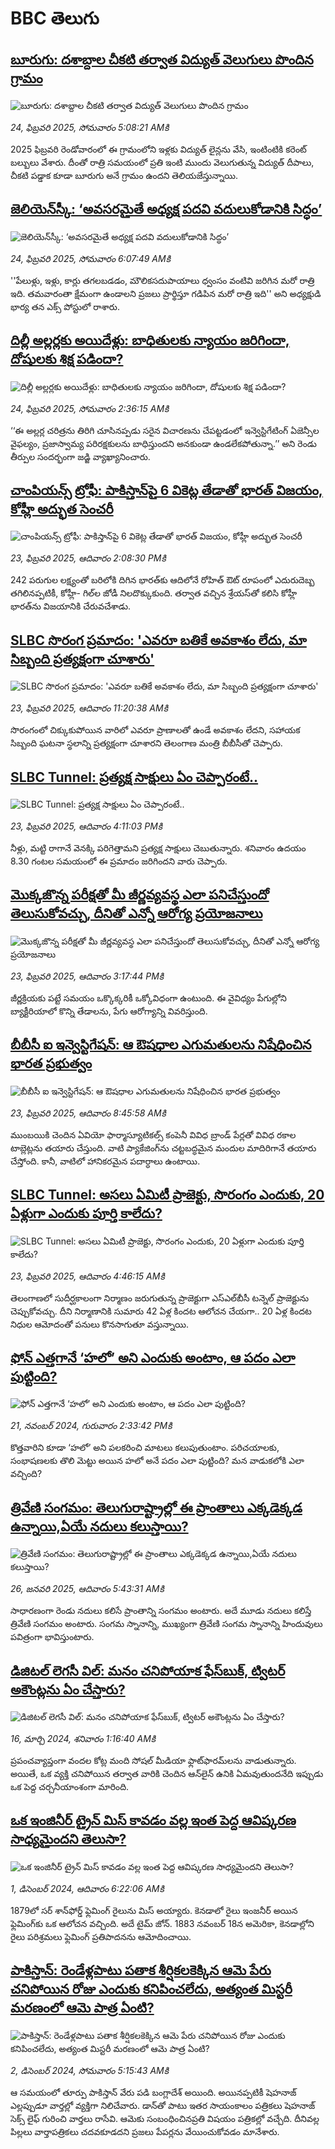 # BBC తెలుగు## [బూరుగు: దశాబ్దాల చీకటి తర్వాత విద్యుత్ వెలుగులు పొందిన గ్రామం](https://www.bbc.com/telugu/articles/c337de0kkkjo?at_campaign=githubrss)![బూరుగు: దశాబ్దాల చీకటి తర్వాత విద్యుత్ వెలుగులు పొందిన గ్రామం](https://ichef.bbci.co.uk/ace/standard/240/cpsprodpb/2b82/live/3cff8330-f26d-11ef-896e-d7e7fb1719a4.png)_24, ఫిబ్రవరి 2025, సోమవారం 5:08:21 AMకి_2025 ఫిబ్రవరి రెండోవారంలో ఈ గ్రామంలోని ఇళ్లకు విద్యుత్ లైన్లను వేసి, ఇంటింటికి కరెంట్ బల్బులు వేశారు. దీంతో రాత్రి సమయంలో ప్రతి ఇంటి ముందు వెలుగుతున్న విద్యుత్ దీపాలు, చీకటి పడ్డాక కూడా బూరుగు అనే గ్రామం ఉందని తెలియజేస్తున్నాయి.## [జెలియెన్‌స్కీ: ‘అవసరమైతే అధ్యక్ష పదవి వదులుకోడానికి సిద్ధం’](https://www.bbc.com/telugu/articles/ckgn137nwv7o?at_campaign=githubrss)![జెలియెన్‌స్కీ: ‘అవసరమైతే అధ్యక్ష పదవి వదులుకోడానికి సిద్ధం’](https://ichef.bbci.co.uk/ace/standard/240/cpsprodpb/622a/live/95f91a40-f25f-11ef-8c03-7dfdbeeb2526.jpg)_24, ఫిబ్రవరి 2025, సోమవారం 6:07:49 AMకి_''పేలుళ్లు, ఇళ్లు, కార్లు తగలబడడం, మౌలికసదుపాయాలు ధ్వంసం వంటివి జరిగిన మరో రాత్రి ఇది. తమవారంతా క్షేమంగా ఉండాలని ప్రజలు ప్రార్థిస్తూ గడిపిన మరో రాత్రి ఇది'' అని అధ్యక్షుడి భార్య తన ఎక్స్ పోస్టులో రాశారు.## [దిల్లీ అల్లర్లకు అయిదేళ్లు: బాధితులకు న్యాయం జరిగిందా, దోషులకు శిక్ష పడిందా?](https://www.bbc.com/telugu/articles/clyjv2dvl0go?at_campaign=githubrss)![దిల్లీ అల్లర్లకు అయిదేళ్లు: బాధితులకు న్యాయం జరిగిందా, దోషులకు శిక్ష పడిందా?](https://ichef.bbci.co.uk/ace/standard/240/cpsprodpb/021e/live/38349a30-f258-11ef-8c03-7dfdbeeb2526.jpg)_24, ఫిబ్రవరి 2025, సోమవారం 2:36:15 AMకి_‘‘ఈ అల్లర్ల చరిత్రను తిరిగి చూసినప్పడు సరైన విచారణను చేపట్టడంలో ఇన్వెస్టిగేటింగ్ ఏజెన్సీల వైఫల్యం, ప్రజాస్వామ్య పరిరక్షకులను బాధిస్తుందని అనకుండా ఉండలేకపోతున్నా.’’ అని రెండు తీర్పుల సందర్భంగా జడ్జి వ్యాఖ్యానించారు.## [చాంపియన్స్ ట్రోఫీ: పాకిస్తాన్‌పై 6 వికెట్ల తేడాతో భారత్ విజయం, కోహ్లీ అద్భుత సెంచరీ](https://www.bbc.com/telugu/articles/c3w1epxn939o?at_campaign=githubrss)![చాంపియన్స్ ట్రోఫీ: పాకిస్తాన్‌పై 6 వికెట్ల తేడాతో భారత్ విజయం, కోహ్లీ అద్భుత సెంచరీ](https://ichef.bbci.co.uk/ace/standard/240/cpsprodpb/04d0/live/97c967b0-f202-11ef-9ca4-2169134088d8.jpg)_23, ఫిబ్రవరి 2025, ఆదివారం 2:08:30 PMకి_242 పరుగుల లక్ష్యంతో బరిలోకి దిగిన భారత్‌కు ఆదిలోనే రోహిత్ ఔట్ రూపంలో ఎదురుదెబ్బ తగిలినప్పటికీ, కోహ్లీ- గిల్‌ల జోడీ నిలదొక్కుకుంది. తర్వాత వచ్చిన శ్రేయస్‌తో కలిసి కోహ్లీ భారత్‌‌ను విజయానికి చేరువచేశాడు.## [SLBC సొరంగ ప్రమాదం: 'ఎవరూ బతికే అవకాశం లేదు, మా సిబ్బంది ప్రత్యక్షంగా చూశారు'](https://www.bbc.com/telugu/articles/cvgp7xlxzpko?at_campaign=githubrss)![SLBC సొరంగ ప్రమాదం: 'ఎవరూ బతికే అవకాశం లేదు, మా సిబ్బంది ప్రత్యక్షంగా చూశారు'](https://ichef.bbci.co.uk/ace/standard/240/cpsprodpb/6232/live/e02d0450-f1a1-11ef-896e-d7e7fb1719a4.jpg)_23, ఫిబ్రవరి 2025, ఆదివారం 11:20:38 AMకి_సొరంగంలో చిక్కుకుపోయిన వారిలో ఎవరూ ప్రాణాలతో ఉండే అవకాశం లేదని, సహాయక సిబ్బంది ఘటనా స్థలాన్ని ప్రత్యక్షంగా చూశారని తెలంగాణ మంత్రి బీబీసీతో చెప్పారు.## [SLBC Tunnel: ప్రత్యక్ష సాక్షులు ఏం చెప్పారంటే..](https://www.bbc.com/telugu/articles/czjed70vwn2o?at_campaign=githubrss)![SLBC Tunnel: ప్రత్యక్ష సాక్షులు ఏం చెప్పారంటే..](https://ichef.bbci.co.uk/ace/standard/240/cpsprodpb/4a81/live/95236a70-f201-11ef-8c03-7dfdbeeb2526.jpg)_23, ఫిబ్రవరి 2025, ఆదివారం 4:11:03 PMకి_నీళ్లు, మట్టి రాగానే వెనక్కి పరిగెత్తామని ప్రత్యక్ష సాక్షులు చెబుతున్నారు. శనివారం ఉదయం 8.30 గంటల సమయంలో ఈ ప్రమాదం జరిగిందని వారు చెప్పారు.## [మొక్కజొన్న పరీక్షతో మీ జీర్ణవ్యవస్థ ఎలా పనిచేస్తుందో తెలుసుకోవచ్చు, దీనితో ఎన్నో ఆరోగ్య ప్రయోజనాలు](https://www.bbc.com/telugu/articles/ckgxvqdvwzdo?at_campaign=githubrss)![మొక్కజొన్న పరీక్షతో మీ జీర్ణవ్యవస్థ ఎలా పనిచేస్తుందో తెలుసుకోవచ్చు, దీనితో ఎన్నో ఆరోగ్య ప్రయోజనాలు](https://ichef.bbci.co.uk/ace/standard/240/cpsprodpb/0f49/live/0e28cfd0-eb88-11ef-ab83-ab75d1194c2c.jpg)_23, ఫిబ్రవరి 2025, ఆదివారం 3:17:44 PMకి_జీర్ణక్రియకు పట్టే సమయం ఒక్కొక్కరికీ ఒక్కోవిధంగా ఉంటుంది. ఈ వైవిధ్యం పేగుల్లోని బ్యాక్టీరియాలో కొన్ని తేడాలను, పేగు ఆరోగ్యాన్ని వివరిస్తుంది.## [బీబీసీ ఐ ఇన్వెస్టిగేషన్‌: ఆ ఔషధాల ఎగుమతులను నిషేధించిన భారత ప్రభుత్వం ](https://www.bbc.com/telugu/articles/cwyng7l0066o?at_campaign=githubrss)![బీబీసీ ఐ ఇన్వెస్టిగేషన్‌: ఆ ఔషధాల ఎగుమతులను నిషేధించిన భారత ప్రభుత్వం ](https://ichef.bbci.co.uk/ace/standard/240/cpsprodpb/cb5a/live/92a2a3e0-f1bd-11ef-9e61-71ee71f26eb1.jpg)_23, ఫిబ్రవరి 2025, ఆదివారం 8:45:58 AMకి_ముంబయికి చెందిన ఏవియో ఫార్మాస్యూటికల్స్ కంపెనీ వివిధ బ్రాండ్ పేర్లతో వివిధ రకాల టాబ్లెట్లను తయారు చేస్తుంది. వాటి ప్యాకేజింగ్‌ను చట్టబద్ధమైన మందుల మాదిరిగానే తయారు చేస్తోంది. కానీ, వాటిలో హానికరమైన పదార్ధాలు ఉంటాయి.## [SLBC Tunnel: అసలు ఏమిటీ ప్రాజెక్టు,  సొరంగం ఎందుకు, 20 ఏళ్లుగా ఎందుకు పూర్తి కాలేదు?](https://www.bbc.com/telugu/articles/czx7vp9y2pyo?at_campaign=githubrss)![SLBC Tunnel: అసలు ఏమిటీ ప్రాజెక్టు,  సొరంగం ఎందుకు, 20 ఏళ్లుగా ఎందుకు పూర్తి కాలేదు?](https://ichef.bbci.co.uk/ace/standard/240/cpsprodpb/7007/live/25b39a40-f1a5-11ef-896e-d7e7fb1719a4.jpg)_23, ఫిబ్రవరి 2025, ఆదివారం 4:46:15 AMకి_తెలంగాణలో సుదీర్ఘకాలంగా నిర్మాణం జరుగుతున్న ప్రాజెక్టుగా ఎస్‌ఎల్‌బీసీ టన్నెల్ ప్రాజెక్టును చెప్పుకోవచ్చు. దీని నిర్మాణానికి సుమారు 42 ఏళ్ల కిందట ఆలోచన చేయగా..  20 ఏళ్ల కిందట నిధుల ఆమోదంతో పనులు కొనసాగుతూ వస్తున్నాయి.## [ఫోన్ ఎత్తగానే ‘హలో’ అని ఎందుకు అంటాం, ఆ పదం ఎలా పుట్టింది?](https://www.bbc.com/telugu/articles/cgj7x7gdjq4o?at_campaign=githubrss)![ఫోన్ ఎత్తగానే ‘హలో’ అని ఎందుకు అంటాం, ఆ పదం ఎలా పుట్టింది?](https://ichef.bbci.co.uk/ace/standard/240/cpsprodpb/0618/live/7a20ebb0-a807-11ef-b21e-5359bd56d02f.jpg)_21, నవంబర్ 2024, గురువారం 2:33:42 PMకి_కొత్తవారిని కూడా ‘హలో’ అని పలకరించి మాటలు కలుపుతుంటాం.  పరిచయాలకు, సంభాషణలకు తొలి మెట్టు అయిన హలో అనే పదం ఎలా పుట్టింది? మన వాడుకలోకి ఎలా వచ్చింది?## [త్రివేణి సంగమం: తెలుగురాష్ట్రాల్లో ఈ ప్రాంతాలు ఎక్కడెక్కడ ఉన్నాయి,ఏయే నదులు కలుస్తాయి? ](https://www.bbc.com/telugu/articles/cz7elrr17jeo?at_campaign=githubrss)![త్రివేణి సంగమం: తెలుగురాష్ట్రాల్లో ఈ ప్రాంతాలు ఎక్కడెక్కడ ఉన్నాయి,ఏయే నదులు కలుస్తాయి? ](https://ichef.bbci.co.uk/ace/standard/240/cpsprodpb/9dad/live/7f50e780-da42-11ef-a37f-eba91255dc3d.jpg)_26, జనవరి 2025, ఆదివారం 5:43:31 AMకి_సాధారణంగా రెండు నదులు కలిసే ప్రాంతాన్ని సంగమం అంటారు. అదే మూడు నదులు కలిస్తే త్రివేణి సంగమం అంటారు. సంగమ స్నానాన్ని, ముఖ్యంగా త్రివేణి సంగమ స్నానాన్ని హిందువులు పవిత్రంగా భావిస్తుంటారు.## [డిజిటల్ లెగసీ విల్: మనం చనిపోయాక ఫేస్‌బుక్, ట్విటర్‌ అకౌంట్లను ఏం చేస్తారు?](https://www.bbc.com/telugu/articles/cx0zl1qeyq2o?at_campaign=githubrss)![డిజిటల్ లెగసీ విల్: మనం చనిపోయాక ఫేస్‌బుక్, ట్విటర్‌ అకౌంట్లను ఏం చేస్తారు?](https://ichef.bbci.co.uk/ace/standard/240/cpsprodpb/bea2/live/2323ffd0-e2d4-11ee-9410-0f893255c2a0.jpg)_16, మార్చి 2024, శనివారం 1:16:40 AMకి_ప్రపంచవ్యాప్తంగా వందల కోట్ల మంది సోషల్ మీడియా ఫ్లాట్‌ఫారమ్‌లను వాడుతున్నారు. అయితే, ఒక వ్యక్తి చనిపోయిన తర్వాత వారికి చెందిన ఆన్‌లైన్ ఉనికి ఏమవుతుందనేది ఇప్పుడు ఒక పెద్ద చర్చనీయాంశంగా మారింది.## [ఒక ఇంజినీర్ ట్రైన్ మిస్ కావడం వల్ల ఇంత పెద్ద ఆవిష్కరణ సాధ్యమైందని తెలుసా?](https://www.bbc.com/telugu/articles/c774y4mdrgdo?at_campaign=githubrss)![ఒక ఇంజినీర్ ట్రైన్ మిస్ కావడం వల్ల ఇంత పెద్ద ఆవిష్కరణ సాధ్యమైందని తెలుసా?](https://ichef.bbci.co.uk/ace/standard/240/cpsprodpb/d07c/live/d2f92490-ab19-11ef-8264-5f9791599833.jpg)_1, డిసెంబర్ 2024, ఆదివారం 6:22:06 AMకి_1879లో సర్ శాన్‌ఫోర్డ్ ఫ్లెమింగ్ రైలును మిస్ అయ్యారు. కెనడాలో రైలు ఇంజనీర్ అయిన ఫ్లెమింగ్‌కు ఒక ఆలోచన వచ్చింది. అదే టైమ్ జోన్‌. 
1883 నవంబర్ 18న అమెరికా, కెనడాల్లోని రైలు పరిశ్రమలు ఫ్లెమింగ్ ప్రతిపాదనను ఆమోదించాయి.## [పాకిస్తాన్: రెండేళ్లపాటు పతాక శీర్షికలకెక్కిన ఆమె పేరు  చనిపోయిన రోజు ఎందుకు కనిపించలేదు,  అత్యంత మిస్టరీ మరణంలో ఆమె పాత్ర ఏంటి? ](https://www.bbc.com/telugu/articles/c33dnv8l5yro?at_campaign=githubrss)![పాకిస్తాన్: రెండేళ్లపాటు పతాక శీర్షికలకెక్కిన ఆమె పేరు  చనిపోయిన రోజు ఎందుకు కనిపించలేదు,  అత్యంత మిస్టరీ మరణంలో ఆమె పాత్ర ఏంటి? ](https://ichef.bbci.co.uk/ace/standard/240/cpsprodpb/62a1/live/cea16000-aff7-11ef-bdf5-b7cb2fa86e10.png)_2, డిసెంబర్ 2024, సోమవారం 5:15:43 AMకి_ఆ సమయంలో తూర్పు పాకిస్తాన్ వేరు పడి బంగ్లాదేశ్ అయింది. అయినప్పటికీ షెహనాజ్ ఎల్లప్పుడూ వార్తల్లో వ్యక్తిగా నిలిచేవారు. డాన్‌తో పాటు ఇతర సాయంకాలం పత్రికలు షెహనాజ్ సెక్స్ లైఫ్ గురించి వార్తలు రాసేవి. ఆమెకు సంబంధించినప్రతి విషయం పత్రికల్లో వచ్చేది. దీనివల్ల పిల్లలు వార్తాపత్రికలు చదవకూడదని ప్రజలు పేపర్లను వేయించుకోవడం మానేశారు.